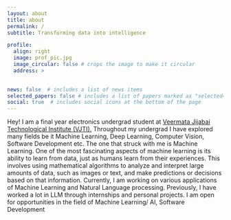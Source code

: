 ```yaml
---
layout: about
title: about
permalink: /
subtitle: Transforming data into intelligence

profile:
  align: right
  image: prof_pic.jpg
  image_circular: false # crops the image to make it circular
  address: >
    

news: false  # includes a list of news items
selected_papers: false # includes a list of papers marked as "selected={true}"
social: true  # includes social icons at the bottom of the page
---
```


<!-- Write your biography here. Tell the world about yourself. Link to your favorite [subreddit](http://reddit.com). You can put a picture in, too. The code is already in, just name your picture `prof_pic.jpg` and put it in the `img/` folder.

Put your address / P.O. box / other info right below your picture. You can also disable any these elements by editing `profile` property of the YAML header of your `_pages/about.md`. Edit `_bibliography/papers.bib` and Jekyll will render your [publications page](/al-folio/publications/) automatically.

Link to your social media connections, too. This theme is set up to use [Font Awesome icons](http://fortawesome.github.io/Font-Awesome/) and [Academicons](https://jpswalsh.github.io/academicons/), like the ones below. Add your Facebook, Twitter, LinkedIn, Google Scholar, or just disable all of them. -->
Hey! I am a final year electronics undergrad student at [Veermata Jijabai Technological Institute (VJTI).](https://vjti.ac.in) Throughout my undergrad I have explored many fields be it Machine Learning, Deep Learning, Computer Vision, Software Development etc. The one that struck with me is Machine Learning.
One of the most fascinating aspects of machine learning is its ability to learn from data, just as humans learn from their experiences. This involves using mathematical algorithms to analyze and interpret large amounts of data, such as images or text, and make predictions or decisions based on that information.
Currently, I am working on various applications of Machine Learning and Natural Language processing. Previously, I have worked a lot in LLM through internships and personal projects.
I am open for opportunities in the field of Machine Learning/ AI, Software Development
